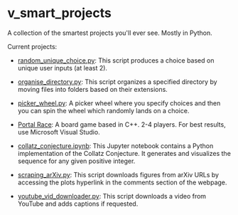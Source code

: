 # v_smart_projects
A collection of the smartest projects you'll ever see. Mostly in Python.

Current projects:

- [random_unique_choice.py](random_unique_choice.py): This script produces a choice based on unique user inputs (at least 2).

- [organise_directory.py](organise_directory.py): This script organizes a specified directory by moving files into folders based on their extensions.

- [picker_wheel.py](picker_wheel.py): A picker wheel where you specify choices and then you can spin the wheel which randomly lands on a choice.

- [Portal Race](Portal%20Race): A board game based in C++. 2-4 players. For best results, use Microsoft Visual Studio. 

- [collatz_conjecture.ipynb](collatz_conjecture.ipynb): This Jupyter notebook contains a Python implementation of the Collatz Conjecture. It generates and visualizes the sequence for any given positive integer.

- [scraping_arXiv.py](scraping_arXiv.py): This script downloads figures from arXiv URLs by accessing the plots hyperlink in the comments section of the webpage.

- [youtube_vid_downloader.py](youtube_vid_downloader.py): This script downloads a video from YouTube and adds captions if requested.